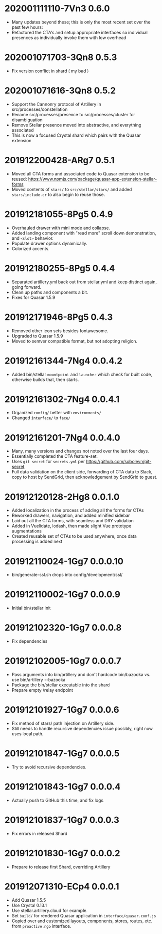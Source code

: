# 202001111110-7Vn3 0.6.0
* Many updates beyond these; this is only the most recent set over the past few hours:
* Refactored the CTA's and setup appropriate interfaces so individual presences as individually invoke them with low overhead

# 202001071703-3Qn8 0.5.3
* Fix version conflict in shard ( my bad )

# 202001071616-3Qn8 0.5.2
* Support the Cannonry protocol of Artillery in src/processes/constellation
* Rename src/processes/presence to src/processes/cluster for disambiguation
* Remove Stellar presence moved into abstractive, and everything associated
* This is now a focused Crystal shard which pairs with the Quasar extension

# 201912200428-ARg7 0.5.1
* Moved all CTA forms and associated code to Quasar extension to be reused: https://www.npmjs.com/package/quasar-app-extension-stellar-forms
* Moved contents of `stars/` to `src/stellar/stars/` and added `stars/include.cr` to also begin to reuse those.

# 201912181055-8Pg5 0.4.9
* Overhauled drawer with mini mode and collapse.
* Added landing component with "read more" scroll down demonstration, and `<slot>` behavior.
* Populate drawer options dynamically.
* Colorized accents.

# 201912180255-8Pg5 0.4.4
* Separated artillery.yml back out from stellar.yml and keep distinct again, going forward.
* Clean up paths and components a bit.
* Fixes for Quasar 1.5.9

# 201912171946-8Pg5 0.4.3
* Removed other icon sets besides fontawesome.
* Upgraded to Quasar 1.5.9
* Moved to semver compatible format, but not adopting religion.

# 201912161344-7Ng4 0.0.4.2
* Added bin/stellar `mountpoint` and `launcher` which check for built code, otherwise builds that, then starts.

# 201912161302-7Ng4 0.0.4.1
* Organized `config/` better with `environments/`
* Changed `interface/` to `face/`

# 201912161201-7Ng4 0.0.4.0
* Many, many versions and changes not noted over the last four days.
* Essentially completed the CTA feature-set.
* Uses `git secret` for `secrets.yml` per https://github.com/sobolevn/git-secret
* Full data validation on the client side, forwarding of CTA data to Slack, copy to host by SendGrid, then acknowledgement by SendGrid to guest.

# 201912120128-2Hg8 0.0.1.0
* Added localization in the process of adding all the forms for CTAs
* Reworked drawers, navigation, and added minified sidebar
* Laid out all the CTA forms, with seamless and DRY validation
* Added in Vuelidate, lodash, then made slight Vue.prototype augmentations
* Created reusable set of CTAs to be used anywhere, once data processing is added next

# 201912110024-1Gg7 0.0.0.10
* bin/generate-ssl.sh drops into config/development/ssl/

# 201912110002-1Gg7 0.0.0.9
* Initial bin/stellar init

# 201912102320-1Gg7 0.0.0.8
* Fix dependencies

# 201912102005-1Gg7 0.0.0.7
* Pass arguments into bin/artillery and don't hardcode bin/bazooka vs. use bin/artillery --bazooka
* Package the bin/stellar executable into the shard
* Prepare empty /relay endpoint

# 201912101927-1Gg7 0.0.0.6
* Fix method of stars/ path injection on Artillery side.
* Still needs to handle recursive dependencies issue possibly, right now uses local path.

# 201912101847-1Gg7 0.0.0.5
* Try to avoid recursive dependencies.

# 201912101843-1Gg7 0.0.0.4
* Actually push to GitHub this time, and fix logs.

# 201912101837-1Gg7 0.0.0.3
* Fix errors in released Shard

# 201912101830-1Gg7 0.0.0.2
* Prepare to release first Shard, overriding Artillery

# 201912071310-ECp4 0.0.0.1
* Add Quasar 1.5.5
* Use Crystal 0.13.1
* Use stellar.artillery.cloud for example.
* Set `build/` for rendered Quasar application in `interface/quasar.conf.js`
* Copied over and customized layouts, components, stores, routes, etc. from `proactive.ngo` interface.